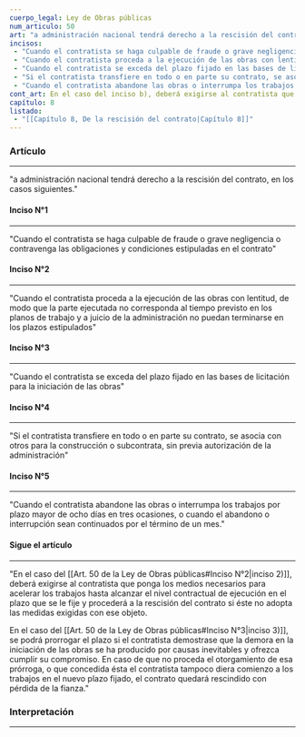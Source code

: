 ```yaml
---
cuerpo_legal: Ley de Obras públicas
num_articulo: 50
art: "a administración nacional tendrá derecho a la rescisión del contrato, en los casos siguientes."
incisos: 
 - "Cuando el contratista se haga culpable de fraude o grave negligencia o contravenga las obligaciones y condiciones estipuladas en el contrato" 
 - "Cuando el contratista proceda a la ejecución de las obras con lentitud, de modo que la parte ejecutada no corresponda al tiempo previsto en los planos de trabajo y a juicio de la administración no puedan terminarse en los plazos estipulados" 
 - "Cuando el contratista se exceda del plazo fijado en las bases de licitación para la iniciación de las obras" 
 - "Si el contratista transfiere en todo o en parte su contrato, se asocia con otros para la construcción o subcontrata, sin previa autorización de la administración" 
 - "Cuando el contratista abandone las obras o interrumpa los trabajos por plazo mayor de ocho días en tres ocasiones, o cuando el abandono o interrupción sean continuados por el término de un mes." 
cont_art: En el caso del inciso b), deberá exigirse al contratista que ponga los medios necesarios para acelerar los trabajos hasta alcanzar el nivel contractual de ejecución en el plazo que se le fije y procederá a la rescisión del contrato si éste no adopta las medidas exigidas con ese objeto.  En el caso del inciso c), se podrá prorrogar el plazo si el contratista demostrase que la demora en la iniciación de las obras se ha producido por causas inevitables y ofrezca cumplir su compromiso. En caso de que no proceda el otorgamiento de esa prórroga, o que concedida ésta el contratista tampoco diera comienzo a los trabajos en el nuevo plazo fijado, el contrato quedará rescindido con pérdida de la fianza.
capítulo: 8
listado:
 - "[[Capítulo 8, De la rescisión del contrato|Capítulo 8]]"
---
```

### Artículo
---
"a administración nacional tendrá derecho a la rescisión del contrato, en los casos siguientes."

#### Inciso N°1
---
"Cuando el contratista se haga culpable de fraude o grave negligencia o contravenga las obligaciones y condiciones estipuladas en el contrato"

#### Inciso N°2
---
"Cuando el contratista proceda a la ejecución de las obras con lentitud, de modo que la parte ejecutada no corresponda al tiempo previsto en los planos de trabajo y a juicio de la administración no puedan terminarse en los plazos estipulados"

#### Inciso N°3
---
"Cuando el contratista se exceda del plazo fijado en las bases de licitación para la iniciación de las obras"

#### Inciso N°4
---
"Si el contratista transfiere en todo o en parte su contrato, se asocia con otros para la construcción o subcontrata, sin previa autorización de la administración"

#### Inciso N°5
---
"Cuando el contratista abandone las obras o interrumpa los trabajos por plazo mayor de ocho días en tres ocasiones, o cuando el abandono o interrupción sean continuados por el término de un mes."

#### Sigue el artículo
---
"En el caso del [[Art. 50 de la Ley de Obras públicas#Inciso N°2|inciso 2)]], deberá exigirse al contratista que ponga los medios necesarios para acelerar los trabajos hasta alcanzar el nivel contractual de ejecución en el plazo que se le fije y procederá a la rescisión del contrato si éste no adopta las medidas exigidas con ese objeto.  

En el caso del [[Art. 50 de la Ley de Obras públicas#Inciso N°3|inciso 3)]], se podrá prorrogar el plazo si el contratista demostrase que la demora en la iniciación de las obras se ha producido por causas inevitables y ofrezca cumplir su compromiso. En caso de que no proceda el otorgamiento de esa prórroga, o que concedida ésta el contratista tampoco diera comienzo a los trabajos en el nuevo plazo fijado, el contrato quedará rescindido con pérdida de la fianza."


### Interpretación
---
